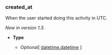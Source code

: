 ### created_at [](https://discordpy.readthedocs.io/en/v1.7.3/api.html#discord.BaseActivity.created_at)

When the user started doing this activity in UTC.

_New in version 1.3._

- **Type**

	- Optional\[ [datetime.datetime](https://docs.python.org/3/library/datetime.html#datetime.datetime) ]

